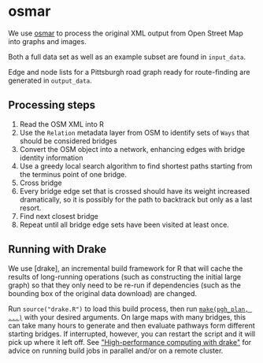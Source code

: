 # osmar

We use [osmar](https://cran.r-project.org/package=osmar) to process the original XML output from Open Street Map into graphs and images.

Both a full data set as well as an example subset are found in `input_data`.

Edge and node lists for a Pittsburgh road graph ready for route-finding are generated in `output_data`.

## Processing steps

1. Read the OSM XML into R
1. Use the `Relation` metadata layer from OSM to identify sets of `Ways` that should be considered bridges
1. Convert the OSM object into a network, enhancing edges with bridge identity information
1. Use a greedy local search algorithm to find shortest paths starting from the terminus point of one bridge.
  1. Cross bridge
  1. Every bridge edge set that is crossed should have its weight increased dramatically, so it is possibly for the path to backtrack but only as a last resort.
  1. Find next closest bridge
1. Repeat until all bridge edge sets have been visited at least once.

## Running with Drake

We use [drake], an incremental build framework for R that will cache the results of long-running operations (such as constructing the initial large graph) so that they only need to be re-run if dependencies (such as the bounding box of the original data download) are changed.

Run `source("drake.R")` to load this build process, then run [`make(pgh_plan, ...)`](https://ropensci.github.io/drake/reference/make.html) with your desired arguments. On large maps with many bridges, this can take many hours to generate and then evaluate pathways form different starting bridges. If interrupted, however, you can restart the script and it will pick up where it left off. See ["High-performance computing with drake"](https://ropenscilabs.github.io/drake-manual/hpc.html) for advice on running build jobs in parallel and/or on a remote cluster.

